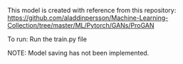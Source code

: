 This model is created with reference from this repository:
https://github.com/aladdinpersson/Machine-Learning-Collection/tree/master/ML/Pytorch/GANs/ProGAN

To run: Run the train.py file

NOTE: Model saving has not been implemented.
